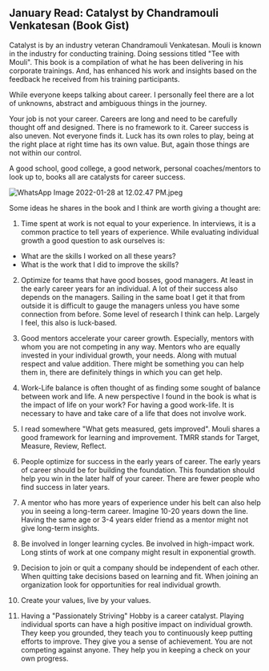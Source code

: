 ## January Read: Catalyst by Chandramouli Venkatesan (Book Gist)

Catalyst is by an industry veteran Chandramouli Venkatesan. Mouli is known in the industry for conducting training. Doing sessions titled "Tee with Mouli".  This book is a compilation of what he has been delivering in his corporate trainings. And, has enhanced his work and insights based on the feedback he received from his training participants. 

While everyone keeps talking about career. I personally feel there are a lot of unknowns, abstract and ambiguous things in the journey.

Your job is not your career. Careers are long and need to be carefully thought off and designed. There is no framework to it. Career success is also uneven. Not everyone finds it. Luck has its own roles to play, being at the right place at right time has its own value. But, again those things are not within our control.  

A good school, good college, a good network, personal coaches/mentors to look up to, books all are catalysts for career success.


![WhatsApp Image 2022-01-28 at 12.02.47 PM.jpeg](https://cdn.hashnode.com/res/hashnode/image/upload/v1643352022955/KdzmHWPh9.jpeg)

Some ideas he shares in the book and I think are worth giving a thought are:

1. Time spent at work is not equal to your experience. In interviews, it is a common practice to tell years of experience. While evaluating individual growth a good question to ask ourselves is:


- What are the skills I worked on all these years?
- What is the work that I did to improve the skills?

2. Optimize for teams that have good bosses, good managers. At least in the early career years for an individual. A lot of their success also depends on the managers. 
Sailing in the same boat I get it that from outside it is difficult to gauge the managers unless you have some connection from before. Some level of research I think can help. Largely I feel, this also is luck-based.

3. Good mentors accelerate your career growth. Especially, mentors with whom you are not competing in any way.  Mentors who are equally invested in your individual growth, your needs. Along with mutual respect and value addition. There might be something you can help them in, there are definitely things in which you can get help.
 
4. Work-Life balance is often thought of as finding some sought of balance between work and life. A new perspective I found in the book is what is the impact of life on your work? For having a good work-life. It is necessary to have and take care of a life that does not involve work. 

5. I read somewhere "What gets measured, gets improved". Mouli shares a good framework for learning and improvement. TMRR stands for Target, Measure, Review, Reflect.

6. People optimize for success in the early years of career. The early years of career should be for building the foundation. This foundation should help you win in the later half of your career. There are fewer people who find success in later years.  

7. A mentor who has more years of experience under his belt can also help you in seeing a long-term career. Imagine 10-20 years down the line. Having the same age or 3-4 years elder friend as a mentor might not give long-term insights. 

8. Be involved in longer learning cycles. Be involved in high-impact work. Long stints of work at one company might result in exponential growth.

9. Decision to join or quit a company should be independent of each other. When quitting take decisions based on learning and fit. When joining an organization look for opportunities for real individual growth. 

10. Create your values, live by your values. 

11. Having a "Passionately Striving" Hobby is a career catalyst. Playing individual sports can have a high positive impact on individual growth. They keep you grounded, they teach you to continuously keep putting efforts to improve. They give you a sense of achievement. You are not competing against anyone. They help you in keeping a check on your own progress. 


 
